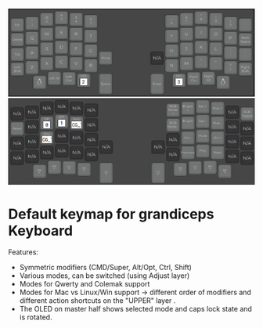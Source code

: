 ![grandiceps default keymap](https://raw.githubusercontent.com/vattern/grandiceps/master/images/layer0.png)
![grandiceps adjust layer](https://raw.githubusercontent.com/vattern/grandiceps/master/images/layer4.png)


# Default keymap for grandiceps Keyboard

Features:

- Symmetric modifiers (CMD/Super, Alt/Opt, Ctrl, Shift)
- Various modes, can be switched (using Adjust layer)
- Modes for Qwerty and Colemak support
- Modes for Mac vs Linux/Win support -> different order of modifiers and different action shortcuts on the "UPPER" layer .
- The OLED on master half shows selected mode and caps lock state and is rotated.

